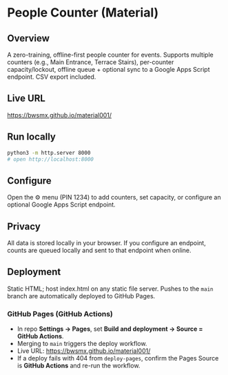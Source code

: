 # People Counter (Material)

## Overview
A zero-training, offline-first people counter for events. Supports multiple counters (e.g., Main Entrance, Terrace Stairs), per-counter capacity/lockout, offline queue + optional sync to a Google Apps Script endpoint. CSV export included.

## Live URL
https://bwsmx.github.io/material001/

## Run locally
```bash
python3 -m http.server 8000
# open http://localhost:8000
```

## Configure
Open the ⚙️ menu (PIN 1234) to add counters, set capacity, or configure an optional Google Apps Script endpoint.

## Privacy
All data is stored locally in your browser. If you configure an endpoint, counts are queued locally and sent to that endpoint when online.

## Deployment
Static HTML; host index.html on any static file server. Pushes to the `main` branch are automatically deployed to GitHub Pages.

### GitHub Pages (GitHub Actions)

- In repo **Settings → Pages**, set **Build and deployment → Source = GitHub Actions**.
- Merging to `main` triggers the deploy workflow.
- Live URL: https://bwsmx.github.io/material001/
- If a deploy fails with 404 from `deploy-pages`, confirm the Pages Source is **GitHub Actions** and re-run the workflow.

